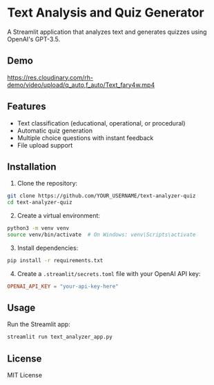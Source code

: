 # Text Analysis and Quiz Generator

A Streamlit application that analyzes text and generates quizzes using OpenAI's GPT-3.5.

## Demo

https://res.cloudinary.com/rh-demo/video/upload/q_auto,f_auto/Text_fary4w.mp4

## Features

- Text classification (educational, operational, or procedural)
- Automatic quiz generation
- Multiple choice questions with instant feedback
- File upload support

## Installation

1. Clone the repository:
```bash
git clone https://github.com/YOUR_USERNAME/text-analyzer-quiz
cd text-analyzer-quiz
```

2. Create a virtual environment:
```bash
python3 -m venv venv
source venv/bin/activate  # On Windows: venv\Scripts\activate
```

3. Install dependencies:
```bash
pip install -r requirements.txt
```

4. Create a `.streamlit/secrets.toml` file with your OpenAI API key:
```toml
OPENAI_API_KEY = "your-api-key-here"
```

## Usage

Run the Streamlit app:
```bash
streamlit run text_analyzer_app.py
```

## License

MIT License
